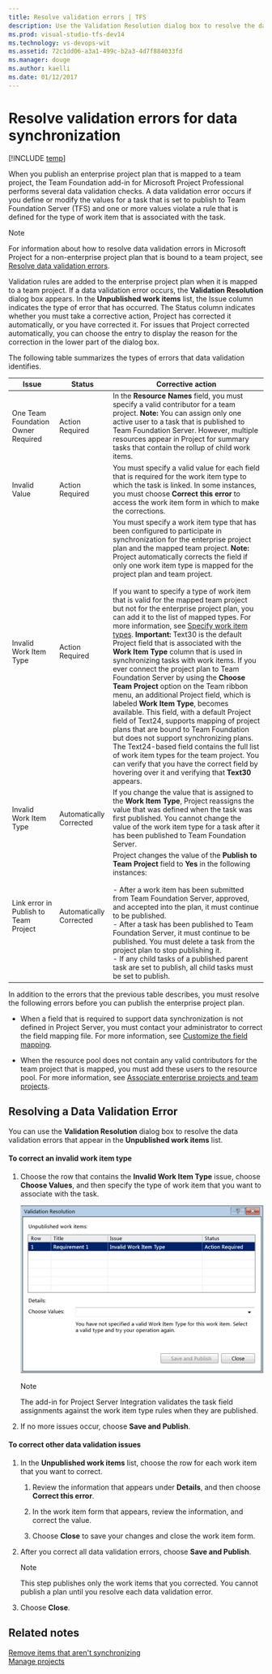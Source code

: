 ```yaml
---
title: Resolve validation errors | TFS
description: Use the Validation Resolution dialog box to resolve the data validation errors that appear in the Unpublished work items list. 
ms.prod: visual-studio-tfs-dev14
ms.technology: vs-devops-wit
ms.assetid: 72c1dd06-a3a1-499c-b2a3-4d7f884033fd
ms.manager: douge
ms.author: kaelli
ms.date: 01/12/2017
---
```

# Resolve validation errors for data synchronization 

[!INCLUDE [temp](../_shared/tfs-ps-sync-header.md)]

When you publish an enterprise project plan that is mapped to a team project, the Team Foundation add-in for Microsoft Project Professional performs several data validation checks. A data validation error occurs if you define or modify the values for a task that is set to publish to Team Foundation Server (TFS) and one or more values violate a rule that is defined for the type of work item that is associated with the task.  
  
> [!NOTE]
>  For information about how to resolve data validation errors in Microsoft Project for a non-enterprise project plan that is bound to a team project, see [Resolve data validation errors](https://msdn.microsoft.com/library/ms181670.aspx).  
  
 Validation rules are added to the enterprise project plan when it is mapped to a team project. If a data validation error occurs, the **Validation Resolution** dialog box appears. In the **Unpublished work items** list, the Issue column indicates the type of error that has occurred. The Status column indicates whether you must take a corrective action, Project has corrected it automatically, or you have corrected it. For issues that Project corrected automatically, you can choose the entry to display the reason for the correction in the lower part of the dialog box.  
  
 The following table summarizes the types of errors that data validation identifies.  
  
|Issue|Status|Corrective action|  
|-----------|------------|-----------------------|  
|One Team Foundation Owner Required|Action Required|In the **Resource Names** field, you must specify a valid contributor for a team project. **Note:**  You can assign only one active user to a task that is published to Team Foundation Server. However, multiple resources appear in Project for summary tasks that contain the rollup of child work items.|  
|Invalid Value|Action Required|You must specify a valid value for each field that is required for the work item type to which the task is linked. In some instances, you must choose **Correct this error** to access the work item form in which to make the corrections.|  
|Invalid Work Item Type|Action Required|You must specify a work item type that has been configured to participate in synchronization for the enterprise project plan and the mapped team project. **Note:**  Project automatically corrects the field if only one work item type is mapped for the project plan and team project. <br /><br /> If you want to specify a type of work item that is valid for the mapped team project but not for the enterprise project plan, you can add it to the list of mapped types. For more information, see [Specify work item types](specify-wits-to-synchronize.md). **Important:**  Text30 is the default Project field that is associated with the **Work Item Type** column that is used in synchronizing tasks with work items. If you ever connect the project plan to Team Foundation Server by using the **Choose Team Project** option on the Team ribbon menu, an additional Project field, which is labeled **Work Item Type**, becomes available. This field, with a default Project field of Text24, supports mapping of project plans that are bound to Team Foundation but does not support synchronizing plans. The Text24-based field contains the full list of work item types for the team project. You can verify that you have the correct field by hovering over it and verifying that **Text30** appears.|  
|Invalid Work Item Type|Automatically Corrected|If you change the value that is assigned to the **Work Item Type**, Project reassigns the value that was defined when the task was first published. You cannot change the value of the work item type for a task after it has been published to Team Foundation Server.|  
|Link error in Publish to Team Project|Automatically Corrected|Project changes the value of the **Publish to Team Project** field to **Yes** in the following instances:<br /><br /> -   After a work item has been submitted from Team Foundation Server, approved, and accepted into the plan, it must continue to be published.<br />-   After a task has been published to Team Foundation Server, it must continue to be published. You must delete a task from the project plan to stop publishing it.<br />-   If any child tasks of a published parent task are set to publish, all child tasks must be set to publish.|  
  
 In addition to the errors that the previous table describes, you must resolve the following errors before you can publish the enterprise project plan.  
  
-   When a field that is required to support data synchronization is not defined in Project Server, you must contact your administrator to correct the field mapping file. For more information, see [Customize the field mapping](customize-field-mapping-tfs-project-server.md).  
  
-   When the resource pool does not contain any valid contributors for the team project that is mapped, you must add these users to the resource pool. For more information, see [Associate enterprise projects and team projects](manage-associations-enterprise-projects.md).  
  
##  <a name="ResolveDataValidationError"></a> Resolving a Data Validation Error  
 You can use the **Validation Resolution** dialog box to resolve the data validation errors that appear in the **Unpublished work items** list.  
  
#### To correct an invalid work item type  
  
1.  Choose the row that contains the **Invalid Work Item Type** issue, choose **Choose Values**, and then specify the type of work item that you want to associate with the task.  
  
     ![Choose a valid work item type](_img/ps-tfs_proj_validresolut.png "PS-TFS_Proj_ValidResolut")  
  
    > [!NOTE]
    >  The add-in for Project Server Integration validates the task field assignments against the work item type rules when they are published.  
  
2.  If no more issues occur, choose **Save and Publish**.  
  
#### To correct other data validation issues  
  
1.  In the **Unpublished work items** list, choose the row for each work item that you want to correct.  
  
    1.  Review the information that appears under **Details**, and then choose **Correct this error**.  
  
    2.  In the work item form that appears, review the information, and correct the value.  
  
    3.  Choose **Close** to save your changes and close the work item form.  
  
2.  After you correct all data validation errors, choose **Save and Publish**.  
  
    > [!NOTE]
    >  This step publishes only the work items that you corrected. You cannot publish a plan until you resolve each data validation error.  
  
3.  Choose **Close**.  
  
## Related notes  
 [Remove items that aren't synchronizing](remove-items-not-synching.md)   
 [Manage projects](manage-projects.md)